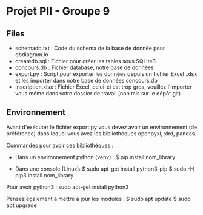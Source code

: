 # Projet PII - Groupe 9

## Files

- schemadb.txt : Code du schema de la base de donnée pour dbdiagram.io
- createdb.sql : Fichier pour créer les tables sous SQLite3
- concours.db : Fichier database, notre base de données
- export.py : Script pour exporter les données depuis un fichier Excel .xlsx et les importer dans notre base de données concours.db
- Inscription.xlsx : Fichier Excel, celui-ci est trop gros, veuillez l'importer vous même dans votre dossier de travail (non mis sur le dépôt git)

## Environnement
Avant d'exécuter le fichier export.py vous devez avoir un environnement (de préférence) dans lequel vous avez les bibliothèques openpyxl, xlrd, pandas. 

Commandes pour avoir ces bibliothèques :

- Dans un environnement python (venv) :
    $ pip install nom_library

- Dans une console (Linux):
    $ sudo apt-get install python3-pip
    $ sudo -H pip3 install nom_library

Pour avoir python3 : sudo apt-get install python3

Pensez également à mettre à jour les modules :
$ sudo apt update
$ sudo apt upgrade
